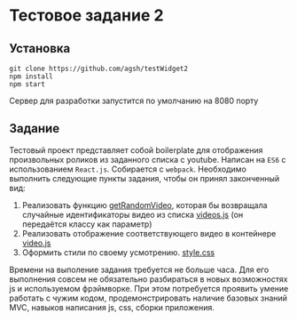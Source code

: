 # Тестовое задание 2

## Установка
```
git clone https://github.com/agsh/testWidget2
npm install
npm start
```
Сервер для разработки запустится по умолчанию на 8080 порту

## Задание
Тестовый проект представляет собой boilerplate для отображения произвольных 
роликов из заданного списка с youtube. Написан на `ES6` с использованием 
`React.js`. Собирается с `webpack`. Необходимо выполнить следующие пункты
задания, чтобы он принял законченный вид:

1. Реализовать функцию [getRandomVideo](/src/components/videoList.js#L15), 
которая бы возвращала случайные идентификаторы видео 
из списка [videos.js](/src/videos.js) (он передаётся классу как параметр) 
2. Реализовать отображение соответствующего видео в контейнере 
[video.js](/src/components/video.js)   
3. Оформить стили по своему усмотрению. [style.css](/src/styles/style.css)

Времени на выполение задания требуется не больше часа. Для его выполнения 
совсем не обязательно разбираться в новых возможностях js и используемом 
фрэймворке. При этом потребуется проявить умение работать с чужим кодом, 
продемонстрировать наличие базовых знаний MVC, навыков написания js, css, 
сборки приложения.
 
